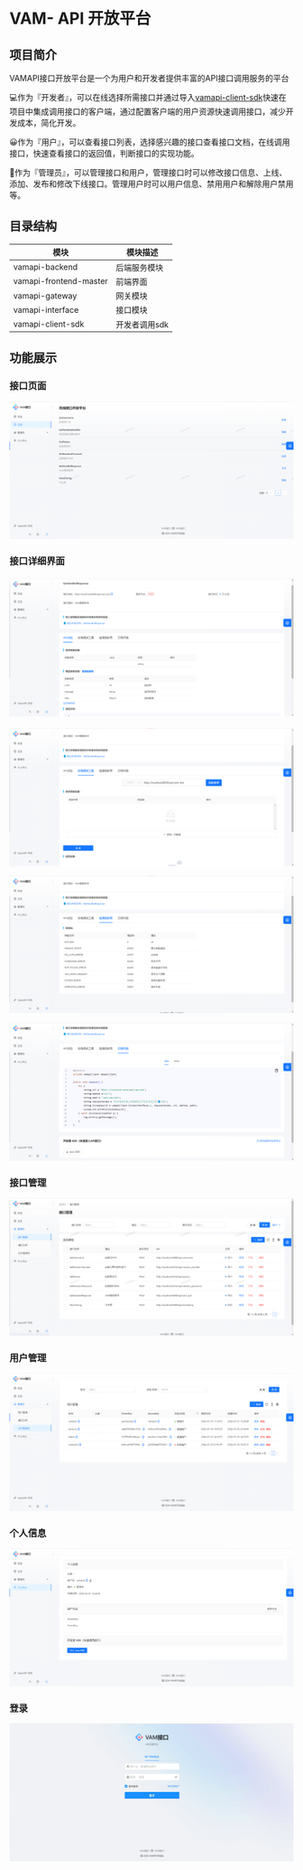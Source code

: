 # VAM- API 开放平台

## 项目简介

VAMAPI接口开放平台是一个为用户和开发者提供丰富的API接口调用服务的平台

💻作为『开发者』，可以在线选择所需接口并通过导入[vamapi-client-sdk](https://github.com/Vampon/VAM-API/tree/main/vamapi-client-sdk)快速在项目中集成调用接口的客户端，通过配置客户端的用户资源快速调用接口，减少开发成本，简化开发。

😀作为『用户』，可以查看接口列表，选择感兴趣的接口查看接口文档，在线调用接口，快速查看接口的返回值，判断接口的实现功能。

🤝作为『管理员』，可以管理接口和用户，管理接口时可以修改接口信息、上线、添加、发布和修改下线接口。管理用户时可以用户信息、禁用用户和解除用户禁用等。

## 目录结构 


| 模块                   | 模块描述      |
| ---------------------- | ------------- |
| vamapi-backend         | 后端服务模块  |
| vamapi-frontend-master | 前端界面      |
| vamapi-gateway         | 网关模块      |
| vamapi-interface       | 接口模块      |
| vamapi-client-sdk      | 开发者调用sdk |

## 功能展示

### 接口页面

![image-20240327215512212](./imgs/image-20240327215512212.png)

### 接口详细界面

#### ![image-20240327215642944](./imgs/image-20240327215642944.png)

![image-20240327215657036](./imgs/image-20240327215657036.png)

![image-20240327215708073](./imgs/image-20240327215708073.png)

![image-20240327215718109](./imgs/image-20240327215718109.png)

### 接口管理

![image-20240327215529457](./imgs/image-20240327215529457.png)

### 用户管理

![image-20240327215547710](./imgs/image-20240327215547710.png)

### 个人信息

![image-20240327215605758](./imgs/image-20240327215605758.png)

### 登录

![image-20240327215437732](./imgs/image-20240327215437732.png)
